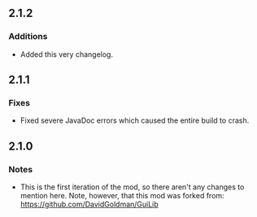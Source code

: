 2.1.2
-----

### Additions
* Added this very changelog.

2.1.1
-----

### Fixes
* Fixed severe JavaDoc errors which caused the entire build to crash.

2.1.0
-----

### Notes
* This is the first iteration of the mod, so there aren't any changes to mention here. Note, however, that this mod was forked from: https://github.com/DavidGoldman/GuiLib
